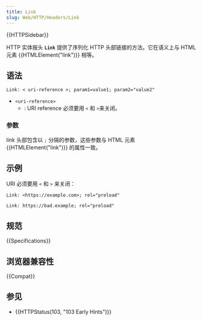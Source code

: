```yaml
---
title: Link
slug: Web/HTTP/Headers/Link
---
```


{{HTTPSidebar}}

HTTP 实体报头 **`Link`** 提供了序列化 HTTP 头部链接的方法。它在语义上与 HTML 元素 {{HTMLElement("link")}} 相等。

## 语法

```plain
Link: < uri-reference >; param1=value1; param2="value2"
```

- `<uri-reference>`
  - : URI reference 必须要用 `<` 和 `>`来关闭。

### 参数

link 头部包含以 `;` 分隔的参数，这些参数与 HTML 元素 {{HTMLElement("link")}} 的属性一致。

## 示例

URI 必须要用 `<` 和 `>` 来关闭：

```http example-good
Link: <https://example.com>; rel="preload"
```

```http example-bad
Link: https://bad.example; rel="preload"
```

## 规范

{{Specifications}}

## 浏览器兼容性

{{Compat}}

## 参见

- {{HTTPStatus(103, "103 Early Hints")}}
